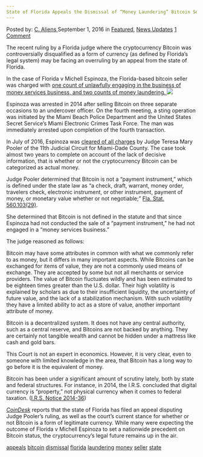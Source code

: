 ```yaml
---
State of Florida Appeals the Dismissal of “Money Laundering” Bitcoin Seller"
---
```

<article class="post-listing post-15307 post type-post status-publish format-standard has-post-thumbnail hentry  tag-appeals tag-bitcoin tag-dismissal tag-florida tag-laundering tag-money tag-seller tag-state">
    <div class="post-inner">
        <span>Posted by: <a href="https://www.deepdotweb.com/author/caliens/" title="">C. Aliens </a></span>
    <span>September 1, 2016</span>
    <span>in <a href="https://www.deepdotweb.com/category/deepdot-news/" rel="category tag">Featured</a>, <a href="https://www.deepdotweb.com/category/news-updates/" rel="category tag">News Updates</a></span>
    <span><a href="https://www.deepdotweb.com/2016/09/01/state-florida-appeals-dismissal-money-laundering-bitcoin-seller/#comments">1 Comment</a></span>
    </p>
    <div class="clear"></div>
    <div class="entry">
    <p>The recent ruling by a Florida judge where the cryptocurrency Bitcoin was controversially disqualified as a form of currency (as defined by Florida’s legal system) may be facing an overruling by an appeal from the state of Florida.</p>
    <p>In the case of Florida v Michell Espinoza, the Florida-based bitcoin seller was charged with <a href="https://www.deepdotweb.com/2016/08/30/florida-man-trying-get-case-thrown-claiming-bitcoin-not-real-money/">one count of unlawfully engaging in the business of money services business, and two counts of money laundering. </a><img class="wp-image-15308 aligncenter" src="/imgs/2016/08/word-image.jpeg" srcset="/imgs/2016/08/word-image.jpeg 960w, /imgs/2016/08/word-image-300x200.jpeg 300w" sizes="(max-width: 960px) 100vw, 960px"/></p>
    <p>Espinoza was arrested in 2014 after selling Bitcoin on three separate occasions to an undercover officer. On the fourth meeting, a sting operation was initiated by the Miami Beach Police Department and the United States Secret Service’s Miami Electronic Crimes Task Force. The man was immediately arrested upon completion of the fourth transaction.</p>
    <p>In July of 2016, Espinoza was <a href="https://www.deepdotweb.com/2016/06/04/florida-man-trying-get-case-thrown-claiming-bitcoin-isnt-real-money/">cleared of all charges</a> by Judge Teresa Mary Pooler of the 11th Judicial Circuit for Miami-Dade County. The case took almost two years to complete on account of the lack of decisive information, that is whether or not the cryptocurrency Bitcoin can be categorized as actual money.</p>
    <p>Judge Pooler determined that Bitcoin is not a “payment instrument,” which is defined under the state law as “a check, draft, warrant, money order, travelers check, electronic instrument, or other instrument, payment of money, or monetary value whether or not negotiable;” <a href="http://www.leg.state.fl.us/Statutes/index.cfm?App_mode=Display_Statute&amp;Search_String=&amp;URL=0500-0599/0560/Sections/0560.103.html">Fla. Stat. 560.103(29)</a>.</p>
    <p>She determined that Bitcoin is not defined in the statute and that since Espinoza had not conducted the sale of a “payment instrument,” he had not engaged in a “money services business.”</p>
    <p>The judge reasoned as follows:</p>
    <p>Bitcoin may have some attributes in common with what we commonly refer to as money, but it differs in many important aspects. While Bitcoins can be exchanged for items of value, they are not a commonly used means of exchange. They are accepted by some but not all merchants or service providers. The value of Bitcoin fluctuates wildly and has been estimated to be eighteen times greater than the U.S. dollar. Their high volatility is explained by scholars as due to their insufficient liquidity, the uncertainty of future value, and the lack of a stabilization mechanism. With such volatility they have a limited ability to act as a store of value, another important attribute of money.</p>
    <p>Bitcoin is a decentralized system. It does not have any central authority, such as a central reserve, and Bitcoins are not backed by anything. They are certainly not tangible wealth and cannot be hidden under a mattress like cash and gold bars.</p>
    <p>This Court is not an expert in economics. However, it is very clear, even to someone with limited knowledge in the area, that Bitcoin has a long way to go before it is the equivalent of money.</p>
    <p>Bitcoin has been under a significant amount of scrutiny lately, both by state and federal structures. For instance, in 2014, the I.R.S. concluded that digital currency is “property,” not physical currency when it comes to federal taxation. (<a href="https://www.irs.gov/uac/newsroom/irs-virtual-currency-guidance">I.R.S. Notice 2014-36</a>)</p>
    <p><a href="http://www.coindesk.com/florida-files-appeal-charges-bitcoin-seller-dismissed/"><em>CoinDesk</em></a> reports that the state of Florida has filed an appeal disputing Judge Pooler’s ruling, as well as the court’s current stance for whether or not Bitcoin is a form of legitimate currency. While many were expecting the outcome of Florida v Michell Espinoza to set a nationwide precedent on Bitcoin status, the cryptocurrency’s legal future remains up in the air.</p>
    </div>
    <a href="https://www.deepdotweb.com/tag/appeals/" rel="tag">appeals</a> <a href="https://www.deepdotweb.com/tag/bitcoin/" rel="tag">bitcoin</a> <a href="https://www.deepdotweb.com/tag/dismissal/" rel="tag">dismissal</a> <a href="https://www.deepdotweb.com/tag/florida/" rel="tag">florida</a> <a href="https://www.deepdotweb.com/tag/laundering/" rel="tag">laundering</a> <a href="https://www.deepdotweb.com/tag/money/" rel="tag">money</a> <a href="https://www.deepdotweb.com/tag/seller/" rel="tag">seller</a> <a href="https://www.deepdotweb.com/tag/state/" rel="tag">state</a></span> <span style="display:none" class="updated">2016-09-01</span>
    <div style="display:none" class="vcard author" itemprop="author" itemscope itemtype="http://schema.org/Person"><strong class="fn" itemprop="name"><a href="https://www.deepdotweb.com/author/caliens/" title="Posts by C. Aliens" rel="author">C. Aliens</a></strong></div>
    
